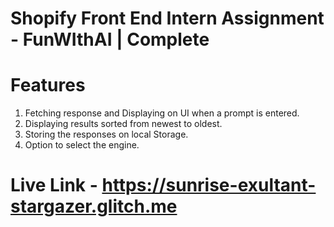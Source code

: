 # Shopify Front End Intern Assignment - FunWIthAI | Complete

# Features
1. Fetching response and Displaying on UI when a prompt is entered.
2. Displaying results sorted from newest to oldest.
3. Storing the responses on local Storage.
4. Option to select the engine.


# Live Link - https://sunrise-exultant-stargazer.glitch.me
